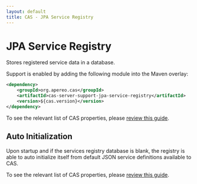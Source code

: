 ```yaml
---
layout: default
title: CAS - JPA Service Registry
---
```


# JPA Service Registry
Stores registered service data in a database.

Support is enabled by adding the following module into the Maven overlay:

```xml
<dependency>
    <groupId>org.apereo.cas</groupId>
    <artifactId>cas-server-support-jpa-service-registry</artifactId>
    <version>${cas.version}</version>
</dependency>
```

To see the relevant list of CAS properties, please [review this guide](Configuration-Properties.html).

## Auto Initialization

Upon startup and if the services registry database is blank, 
the registry is able to auto initialize itself from default 
JSON service definitions available to CAS. 

To see the relevant list of CAS properties, please [review this guide](Configuration-Properties.html).

